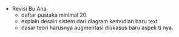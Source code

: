 - Revisi Bu Ana
	- daftar pustaka minimal 20
	- explain desain sistem dari diagram kemudian baru text 
	- dasar teori harusnya augmentasi dll/kasus baru aspek ti nya.